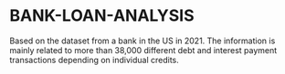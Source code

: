# BANK-LOAN-ANALYSIS
Based on the dataset from a bank in the US in 2021. The information is mainly related to more than 38,000 different debt and interest payment transactions depending on individual credits.
